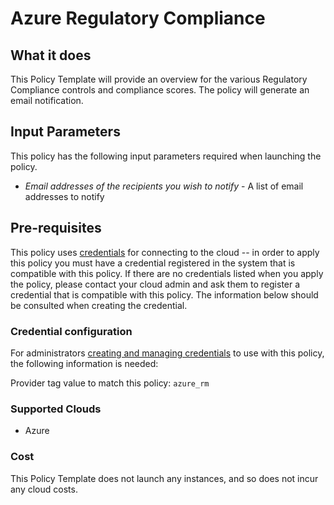 # Azure Regulatory Compliance

## What it does

This Policy Template will provide an overview for the various Regulatory Compliance controls and compliance scores. The policy will generate an email notification.

## Input Parameters

This policy has the following input parameters required when launching the policy.

- *Email addresses of the recipients you wish to notify* - A list of email addresses to notify

## Pre-requisites

This policy uses [credentials](https://docs.flexera.com/flexera/EN/Automation/ManagingCredentialsExternal.htm) for connecting to the cloud -- in order to apply this policy you must have a credential registered in the system that is compatible with this policy. If there are no credentials listed when you apply the policy, please contact your cloud admin and ask them to register a credential that is compatible with this policy. The information below should be consulted when creating the credential.

### Credential configuration

For administrators [creating and managing credentials](https://docs.flexera.com/flexera/EN/Automation/ManagingCredentialsExternal.htm) to use with this policy, the following information is needed:

Provider tag value to match this policy: `azure_rm`

### Supported Clouds

- Azure

### Cost

This Policy Template does not launch any instances, and so does not incur any cloud costs.
